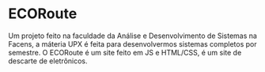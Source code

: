 # ECORoute
Um projeto feito na faculdade da Análise e Desenvolvimento de Sistemas na Facens, a máteria UPX é feita para desenvolvermos sistemas completos por semestre. O ECORoute é um site feito em JS e HTML/CSS, é um site de descarte de eletrônicos.
